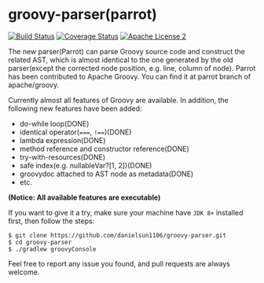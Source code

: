 # groovy-parser(parrot)
[![Build Status](https://travis-ci.org/danielsun1106/groovy-parser.svg?branch=master)](https://travis-ci.org/danielsun1106/groovy-parser)
[![Coverage Status](https://coveralls.io/repos/github/danielsun1106/groovy-parser/badge.svg)](https://coveralls.io/github/danielsun1106/groovy-parser)
[![Apache License 2](https://img.shields.io/badge/license-APL2-blue.svg)](http://www.apache.org/licenses/LICENSE-2.0.txt)

The new parser(Parrot) can parse Groovy source code and construct the related AST, which is almost identical to the one generated by the old parser(except the corrected node position, e.g. line, column of node). Parrot has been contributed to Apache Groovy. You can find it at parrot branch of apache/groovy.

Currently almost all features of Groovy are available. In addition, the following new features have been added:

* do-while loop(DONE)
* identical operator(`===`, `!==`)(DONE)
* lambda expression(DONE)
* method reference and constructor reference(DONE)
* try-with-resources(DONE)
* safe index(e.g. nullableVar?[1, 2])(DONE)
* groovydoc attached to AST node as metadata(DONE)
* etc.

**(Notice: All available features are executable)**

If you want to give it a try, make sure your machine have `JDK 8+` installed first, then follow the steps:

```
$ git clone https://github.com/danielsun1106/groovy-parser.git
$ cd groovy-parser
$ ./gradlew groovyConsole
```

Feel free to report any issue you found, and pull requests are always welcome.

